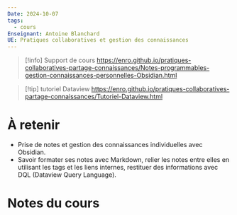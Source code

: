 ```yaml
---
Date: 2024-10-07
tags:
  - cours
Enseignant: Antoine Blanchard
UE: Pratiques collaboratives et gestion des connaissances
---
```

> [!info] Support de cours
> https://enro.github.io/pratiques-collaboratives-partage-connaissances/Notes-programmables-gestion-connaissances-personnelles-Obsidian.html

> [!tip] tutoriel Dataview
> https://enro.github.io/pratiques-collaboratives-partage-connaissances/Tutoriel-Dataview.html

# À retenir
- Prise de notes et gestion des connaissances individuelles avec Obsidian. 
- Savoir formater ses notes avec Markdown, relier les notes entre elles en utilisant les tags et les liens internes, restituer des informations avec DQL (Dataview Query Language).
# Notes du cours 